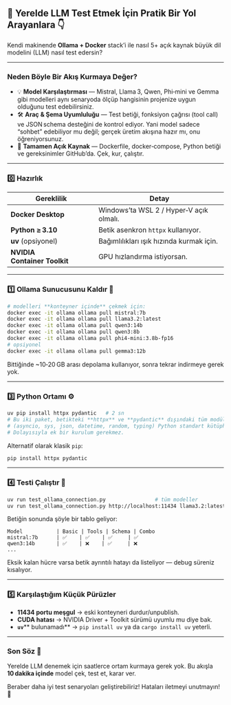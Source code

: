 ## 🚀 Yerelde LLM Test Etmek İçin Pratik Bir Yol Arayanlara 👇

Kendi makinende **Ollama + Docker** stack’i ile nasıl 5+ açık kaynak büyük dil modelini (LLM) nasıl test edersin?

---

### Neden Böyle Bir Akış Kurmaya Değer?

* 💡 **Model Karşılaştırması** — Mistral, Llama 3, Qwen, Phi‑mini ve Gemma gibi modelleri aynı senaryoda ölçüp hangisinin projenize uygun olduğunu test edebilirsiniz.
* 🛠️ **Araç & Şema Uyumluluğu** — Test betiği, fonksiyon çağrısı (tool call) ve JSON schema desteğini de kontrol ediyor. Yani model sadece “sohbet” edebiliyor mu değil; gerçek üretim akışına hazır mı, onu öğreniyorsunuz.
* 🌱 **Tamamen Açık Kaynak** — Dockerfile, docker‑compose, Python betiği ve gereksinimler GitHub’da. Çek, kur, çalıştır.

---

### 0️⃣ Hazırlık

| Gereklilik                   | Detay                                    |
| ---------------------------- | ---------------------------------------- |
| **Docker Desktop**           | Windows’ta WSL 2 / Hyper‑V açık olmalı.  |
| **Python ≥ 3.10**            | Betik asenkron `httpx` kullanıyor.       |
| **uv** (opsiyonel)           | Bağımlılıkları ışık hızında kurmak için. |
| **NVIDIA Container Toolkit** | GPU hızlandırma istiyorsan.              |

---

### 1️⃣ Ollama Sunucusunu Kaldır 🚢

```bash
# modelleri **konteyner içinde** çekmek için:
docker exec -it ollama ollama pull mistral:7b
docker exec -it ollama ollama pull llama3.2:latest
docker exec -it ollama ollama pull qwen3:14b
docker exec -it ollama ollama pull qwen3:8b
docker exec -it ollama ollama pull phi4-mini:3.8b-fp16
# opsiyonel
docker exec -it ollama ollama pull gemma3:12b
```

Bittiğinde \~10‑20 GB arası depolama kullanıyor, sonra tekrar indirmeye gerek yok.

---

### 3️⃣ Python Ortamı ⚙️

```bash
uv pip install httpx pydantic   # 2 sn
# Bu iki paket, betikteki **httpx** ve **pydantic** dışındaki tüm modüller
# (asyncio, sys, json, datetime, random, typing) Python standart kütüphanesidir.
# Dolayısıyla ek bir kurulum gerekmez.
```

Alternatif olarak klasik `pip`:

```bash
pip install httpx pydantic
```

---

### 4️⃣ Testi Çalıştır 🧪

```bash
uv run test_ollama_connection.py                # tüm modeller
uv run test_ollama_connection.py http://localhost:11434 llama3.2:latest  # tek model
```

Betiğin sonunda şöyle bir tablo geliyor:

```
Model           | Basic | Tools | Schema | Combo
mistral:7b      | ✅    | ✅    | ✅     | ✅
qwen3:14b       | ✅    | ❌    | ✅     | ❌
...
```

Eksik kalan hücre varsa betik ayrıntılı hatayı da listeliyor — debug süreniz kısalıyor.

---

### 5️⃣ Karşılaştığım Küçük Pürüzler

* **11434 portu meşgul** → eski konteyneri durdur/unpublish.
* **CUDA hatası** → NVIDIA Driver + Toolkit sürümü uyumlu mu diye bak.
* **`uv`**\*\* bulunamadı\*\* → `pip install uv` ya da `cargo install uv` yeterli.

---

### Son Söz 🎯

Yerelde LLM denemek için saatlerce ortam kurmaya gerek yok. Bu akışla **10 dakika içinde** model çek, test et, karar ver.

Beraber daha iyi test senaryoları geliştirebiliriz! Hataları iletmeyi unutmayın! 🚀

